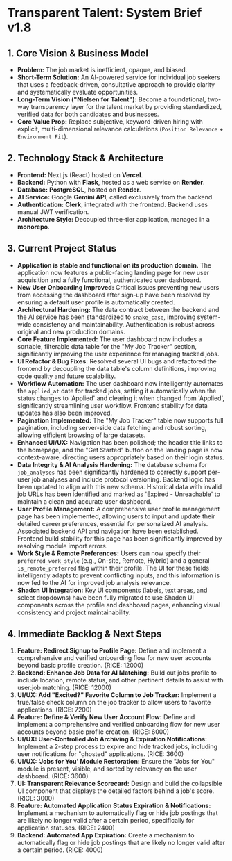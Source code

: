 # Transparent Talent: System Brief v1.8

## 1. Core Vision & Business Model
*   **Problem:** The job market is inefficient, opaque, and biased.
*   **Short-Term Solution:** An AI-powered service for individual job seekers that uses a feedback-driven, consultative approach to provide clarity and systematically evaluate opportunities.
*   **Long-Term Vision ("Nielsen for Talent"):** Become a foundational, two-way transparency layer for the talent market by providing standardized, verified data for both candidates and businesses.
*   **Core Value Prop:** Replace subjective, keyword-driven hiring with explicit, multi-dimensional relevance calculations (`Position Relevance` + `Environment Fit`).

## 2. Technology Stack & Architecture
*   **Frontend:** Next.js (React) hosted on **Vercel**.
*   **Backend:** Python with **Flask**, hosted as a web service on **Render**.
*   **Database:** **PostgreSQL**, hosted on **Render**.
*   **AI Service:** Google **Gemini API**, called exclusively from the backend.
*   **Authentication:** **Clerk**, integrated with the frontend. Backend uses manual JWT verification.
*   **Architecture Style:** Decoupled three-tier application, managed in a **monorepo**.

## 3. Current Project Status
*   **Application is stable and functional on its production domain.** The application now features a public-facing landing page for new user acquisition and a fully functional, authenticated user dashboard.
*   **New User Onboarding Improved:** Critical issues preventing new users from accessing the dashboard after sign-up have been resolved by ensuring a default user profile is automatically created.
*   **Architectural Hardening:** The data contract between the backend and the AI service has been standardized to `snake_case`, improving system-wide consistency and maintainability. Authentication is robust across original and new production domains.
*   **Core Feature Implemented:** The user dashboard now includes a sortable, filterable data table for the "My Job Tracker" section, significantly improving the user experience for managing tracked jobs.
*   **UI Refactor & Bug Fixes:** Resolved several UI bugs and refactored the frontend by decoupling the data table's column definitions, improving code quality and future scalability.
*   **Workflow Automation:** The user dashboard now intelligently automates the `applied_at` date for tracked jobs, setting it automatically when the status changes to 'Applied' and clearing it when changed from 'Applied', significantly streamlining user workflow. Frontend stability for data updates has also been improved.
*   **Pagination Implemented:** The "My Job Tracker" table now supports full pagination, including server-side data fetching and robust sorting, allowing efficient browsing of large datasets.
*   **Enhanced UI/UX:** Navigation has been polished; the header title links to the homepage, and the "Get Started" button on the landing page is now context-aware, directing users appropriately based on their login status.
*   **Data Integrity & AI Analysis Hardening:** The database schema for `job_analyses` has been significantly hardened to correctly support per-user job analyses and include protocol versioning. Backend logic has been updated to align with this new schema. Historical data with invalid job URLs has been identified and marked as 'Expired - Unreachable' to maintain a clean and accurate user dashboard.
*   **User Profile Management:** A comprehensive user profile management page has been implemented, allowing users to input and update their detailed career preferences, essential for personalized AI analysis. Associated backend API and navigation have been established. Frontend build stability for this page has been significantly improved by resolving module import errors.
*   **Work Style & Remote Preferences:** Users can now specify their `preferred_work_style` (e.g., On-site, Remote, Hybrid) and a general `is_remote_preferred` flag within their profile. The UI for these fields intelligently adapts to prevent conflicting inputs, and this information is now fed to the AI for improved job analysis relevance.
*   **Shadcn UI Integration:** Key UI components (labels, text areas, and select dropdowns) have been fully migrated to use Shadcn UI components across the profile and dashboard pages, enhancing visual consistency and project maintainability.

## 4. Immediate Backlog & Next Steps
1.  **Feature: Redirect Signup to Profile Page:** Define and implement a comprehensive and verified onboarding flow for new user accounts beyond basic profile creation. (RICE: 12000)
2.  **Backend: Enhance Job Data for AI Matching:** Build out jobs profile to include location, remote status, and other pertinent details to assist with user:job matching. (RICE: 12000)
3.  **UI/UX: Add "Excited?" Favorite Column to Job Tracker:** Implement a true/false check column on the job tracker to allow users to favorite applications. (RICE: 7200)
4.  **Feature: Define & Verify New User Account Flow:** Define and implement a comprehensive and verified onboarding flow for new user accounts beyond basic profile creation. (RICE: 6000)
5.  **UI/UX: User-Controlled Job Archiving & Expiration Notifications:** Implement a 2-step process to expire and hide tracked jobs, including user notifications for "ghosted" applications. (RICE: 3600)
6.  **UI/UX: 'Jobs for You' Module Restoration:** Ensure the "Jobs for You" module is present, visible, and sorted by relevancy on the user dashboard. (RICE: 3600)
7.  **UI: Transparent Relevance Scorecard:** Design and build the collapsible UI component that displays the detailed factors behind a job's score. (RICE: 3000)
8.  **Feature: Automated Application Status Expiration & Notifications:** Implement a mechanism to automatically flag or hide job postings that are likely no longer valid after a certain period, specifically for application statuses. (RICE: 2400)
9.  **Backend: Automated App Expiration:** Create a mechanism to automatically flag or hide job postings that are likely no longer valid after a certain period. (RICE: 4000)